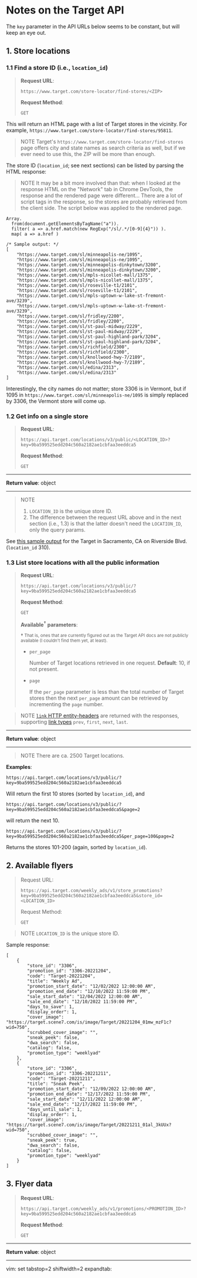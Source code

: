 # Notes on the Target API

The `key` parameter in the API URLs below seems to be constant, but will keep an eye out.

## 1. Store locations

### 1.1 Find a store ID (i.e., `location_id`)

> **Request URL**:
>
>     https://www.target.com/store-locator/find-stores/<ZIP>
>
> **Request Method**:
>
>     GET

This will return an HTML page with a list of Target stores in the vicinity. For example, `https://www.target.com/store-locator/find-stores/95811`.

> NOTE
> Target's `https://www.target.com/store-locator/find-stores` page offers city and state names as search criteria as well, but if we ever need to use this, the ZIP will be more than enough.

The store ID (`location_id`; see next sections) can be listed by parsing the HTML response:

> NOTE
> It may be a bit more involved than that: when I looked at the response HTML on the "Network" tab in Chrome DevTools, the response and the rendered page were different... There are a lot of script tags in the response, so the stores are probably retrieved from the client side. The script below was applied to the rendered page.

    Array.
      from(document.getElementsByTagName("a")).
      filter( a => a.href.match(new RegExp("/sl/.*/[0-9]{4}")) ).
      map( a => a.href )

    /* Sample output: */
    [
        "https://www.target.com/sl/minneapolis-ne/1095",
        "https://www.target.com/sl/minneapolis-ne/1095",
        "https://www.target.com/sl/minneapolis-dinkytown/3200",
        "https://www.target.com/sl/minneapolis-dinkytown/3200",
        "https://www.target.com/sl/mpls-nicollet-mall/1375",
        "https://www.target.com/sl/mpls-nicollet-mall/1375",
        "https://www.target.com/sl/roseville-t1/2101",
        "https://www.target.com/sl/roseville-t1/2101",
        "https://www.target.com/sl/mpls-uptown-w-lake-st-fremont-ave/3239",
        "https://www.target.com/sl/mpls-uptown-w-lake-st-fremont-ave/3239",
        "https://www.target.com/sl/fridley/2200",
        "https://www.target.com/sl/fridley/2200",
        "https://www.target.com/sl/st-paul-midway/2229",
        "https://www.target.com/sl/st-paul-midway/2229",
        "https://www.target.com/sl/st-paul-highland-park/3204",
        "https://www.target.com/sl/st-paul-highland-park/3204",
        "https://www.target.com/sl/richfield/2300",
        "https://www.target.com/sl/richfield/2300",
        "https://www.target.com/sl/knollwood-hwy-7/2189",
        "https://www.target.com/sl/knollwood-hwy-7/2189",
        "https://www.target.com/sl/edina/2313",
        "https://www.target.com/sl/edina/2313"
    ]

Interestingly, the city names do not matter; store 3306 is in Vermont, but if 1095 in `https://www.target.com/sl/minneapolis-ne/1095` is simply replaced by 3306, the Vermont store will come up.

### 1.2 Get info on a single store

> **Request URL**:
>
>     https://api.target.com/locations/v3/public/<LOCATION_ID>?key=9ba599525edd204c560a2182ae1cbfaa3eeddca5
>
> **Request Method**:
>
>     GET

---

**Return value**: object

---

> NOTE
> 1. `LOCATION_ID` is the unique store ID.
> 2. The difference between the request URL above and in the next section (i.e., 1.3) is that the latter doesn't need the `LOCATION_ID`, only the query params.

See [this sample output](https://gist.github.com/toraritte/f83daceda83b06ffc3fe6b36e13bd36a) for the Target in Sacramento, CA on Riverside Blvd. (`location_id` 310).

### 1.3 List store locations with all the public information

> **Request URL**:
>
>     https://api.target.com/locations/v3/public/?key=9ba599525edd204c560a2182ae1cbfaa3eeddca5
>
> **Request Method**:
>
>     GET
>
> **Available<sup><b>†</b></sup> parameters**:
>
> <sup><b>†</b> That is, ones that are currently figured out as the Target API docs are not publicly available (I couldn't find them yet, at least).</sup>
>
> + `per_page`
>
>    Number of Target locations retrieved in one request. **Default**: 10, if not present.
>
> + `page`
>
>    If the `per_page` parameter is less than the total number of Target stores then the next `per_page` amount can be retrieved by incrementing the `page` number.

> NOTE [`link` HTTP entity-headers](https://developer.mozilla.org/en-US/docs/Web/HTTP/Headers/Link) are returned with the responses, supporting [link types](https://developer.mozilla.org/en-US/docs/Web/HTML/Link_types) `prev`, `first`, `next`, `last`.

---

**Return value**: object

---

> NOTE There are ca. 2500 Target locations.

**Examples**:

    https://api.target.com/locations/v3/public/?key=9ba599525edd204c560a2182ae1cbfaa3eeddca5

Will return the first 10 stores (sorted by `location_id`), and

    https://api.target.com/locations/v3/public/?key=9ba599525edd204c560a2182ae1cbfaa3eeddca5&page=2

will return the next 10.

    https://api.target.com/locations/v3/public/?key=9ba599525edd204c560a2182ae1cbfaa3eeddca5&per_page=100&page=2

Returns the stores 101-200 (again, sorted by `location_id`).

## 2. Available flyers

> Request URL:
>
>     https://api.target.com/weekly_ads/v1/store_promotions?key=9ba599525edd204c560a2182ae1cbfaa3eeddca5&store_id=<LOCATION_ID>
>
> Request Method:
>
>     GET

> NOTE
> `LOCATION_ID` is the unique store ID.

Sample response:

    [
        {
            "store_id": "3306",
            "promotion_id": "3306-20221204",
            "code": "Target-20221204",
            "title": "Weekly Ad",
            "promotion_start_date": "12/02/2022 12:00:00 AM",
            "promotion_end_date": "12/10/2022 11:59:00 PM",
            "sale_start_date": "12/04/2022 12:00:00 AM",
            "sale_end_date": "12/10/2022 11:59:00 PM",
            "days_to_save": 1,
            "display_order": 1,
            "cover_image": "https://target.scene7.com/is/image/Target/20221204_01mw_mzF1c?wid=750",
            "scrubbed_cover_image": "",
            "sneak_peek": false,
            "dwa_search": false,
            "catalog": false,
            "promotion_type": "weeklyad"
        },
        {
            "store_id": "3306",
            "promotion_id": "3306-20221211",
            "code": "Target-20221211",
            "title": "Sneak Peek",
            "promotion_start_date": "12/09/2022 12:00:00 AM",
            "promotion_end_date": "12/17/2022 11:59:00 PM",
            "sale_start_date": "12/11/2022 12:00:00 AM",
            "sale_end_date": "12/17/2022 11:59:00 PM",
            "days_until_sale": 1,
            "display_order": 1,
            "cover_image": "https://target.scene7.com/is/image/Target/20221211_01al_3kUUx?wid=750",
            "scrubbed_cover_image": "",
            "sneak_peek": true,
            "dwa_search": false,
            "catalog": false,
            "promotion_type": "weeklyad"
        }
    ]

## 3. Flyer data

> **Request URL**:
>
>     https://api.target.com/weekly_ads/v1/promotions/<PROMOTION_ID>?key=9ba599525edd204c560a2182ae1cbfaa3eeddca5
>
> **Request Method**:
>
>     GET

---

**Return value**: object

---

vim: set tabstop=2 shiftwidth=2 expandtab:
